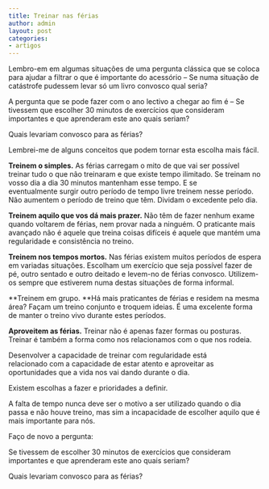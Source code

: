 ```yaml
---
title: Treinar nas férias
author: admin
layout: post
categories:
- artigos
---
```

Lembro-em em algumas situações de uma pergunta clássica que se coloca para ajudar a filtrar o que é importante do acessório &#8211; Se numa situação de catástrofe pudessem levar só um livro convosco qual seria?

A pergunta que se pode fazer com o ano lectivo a chegar ao fim é &#8211; Se tivessem que escolher 30 minutos de exercícios que consideram importantes e que aprenderam este ano quais seriam?

Quais levariam convosco para as férias?

Lembrei-me de alguns conceitos que podem tornar esta escolha mais fácil. 

**Treinem o simples.** As férias carregam o mito de que vai ser possível treinar tudo o que não treinaram e que existe tempo ilimitado. Se treinam no vosso dia a dia 30 minutos mantenham esse tempo. E se eventualmente surgir outro período de tempo livre treinem nesse período. Não aumentem o período de treino que têm. Dividam o excedente pelo dia.

**Treinem aquilo que vos dá mais prazer.** Não têm de fazer nenhum exame quando voltarem de férias, nem provar nada a ninguém. O praticante mais avançado não é aquele que treina coisas difíceis é aquele que mantém uma regularidade e consistência no treino.

**Treinem nos tempos mortos.** Nas férias existem muitos períodos de espera em variadas situações. Escolham um exercício que seja possível fazer de pé, outro sentado e outro deitado e levem-no de férias convosco. Utilizem-os sempre que estiverem numa destas situações de forma informal.

**Treinem em grupo. **Há mais praticantes de férias e residem na mesma área? Façam um treino conjunto e troquem ideias. É uma excelente forma de manter o treino vivo durante estes períodos. 

**Aproveitem as férias.** Treinar não é apenas fazer formas ou posturas. Treinar é também a forma como nos relacionamos com o que nos rodeia. 

Desenvolver a capacidade de treinar com regularidade está relacionado com a capacidade de estar atento e aproveitar as oportunidades que a vida nos vai dando durante o dia.

Existem escolhas a fazer e prioridades a definir. 

A falta de tempo nunca deve ser o motivo a ser utilizado quando o dia passa e não houve treino, mas sim a incapacidade de escolher aquilo que é mais importante para nós.

Faço de novo a pergunta:

Se tivessem de escolher 30 minutos de exercícios que consideram importantes e que aprenderam este ano quais seriam?

Quais levariam convosco para as férias?
